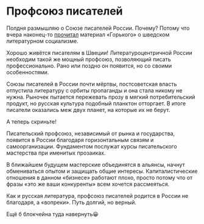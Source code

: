 
# Профсоюз писателей

Полдня размышляю о Союзе писателей России. Почему? Потому что вчера наконец-то [прочитал][1] материал «Горького» о шведском литературном социализме.

Хорошо живётся писателям в Швеции! Литературоцентричной России необходим такой же мощный профсоюз, позволяющий писать профессионально. Рано или поздно он появится, но со своими особенностями.

Союзы писателей в России почти мёртвы, постсоветская власть отпустила литературу с орбиты пропаганды и она стала никому не нужна. Рыночек пытается пережевать прозу в мягкий потребительский продукт, но русская культура подобный планктон отторгает. В итоге писатели оказались меж двух планет, на которые их не берут.

А теперь скриньте!

Писательский профсоюз, независимый от рынка и государства, появится в России благодаря горизонтальным связям и самоорганизации. Фундаментом послужат курсы писательского мастерства при именитых прозаиках. 

В ближайшем будущем мастерские объединятся в альянсы, начнут обмениваться опытом и защищать общие интересы. Капиталистические отношения в данном «бизнесе» работают плохо, просто потому что от фразы «это же ваши конкуренты» всем хочется рассмеяться.

Как и русская литература, профсоюз писателей родится в России не благодаря, а «вопреки». Путь долгий, но верный.

Ещё б блокчейна туда навернуть😀

[1]:	https://gorky.media/context/shvedskij-literaturnyj-sotsializm/